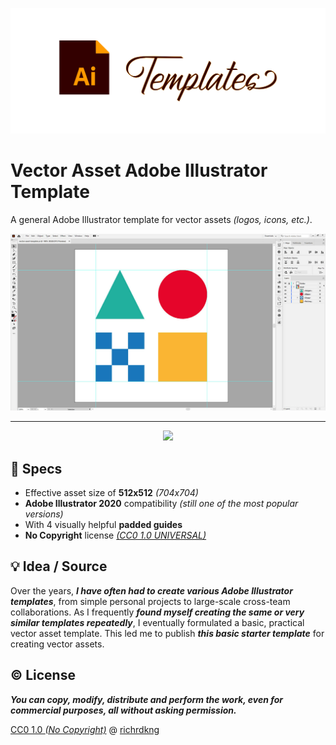 <p align="center">
  <img src="media/banner.svg" />
</p>

# Vector Asset Adobe Illustrator Template

A general Adobe Illustrator template for vector assets *(logos, icons, etc.)*.

<p align="center">
  <img src="media/screenshot.jpg" />
</p>

---

<p align="center">
  <a href="https://raw.githubusercontent.com/richrdkng/vector-asset-ai-template/main/src/vector-asset-template.ai">
    <img src="https://img.shields.io/badge/download%20template-017524?style=for-the-badge" />
  </a>  
</p>

## 🎨 Specs

- Effective asset size of **512x512** *(704x704)*
- **Adobe Illustrator 2020** compatibility *(still one of the most popular versions)*
- With 4 visually helpful **padded guides**
- **No Copyright** license [*(CC0 1.0 UNIVERSAL)*](https://creativecommons.org/publicdomain/zero/1.0)

## 💡 Idea / Source

Over the years, ***I have often had to create various Adobe Illustrator 
templates***, from simple personal projects to large-scale cross-team 
collaborations. As I frequently ***found myself creating the same or very 
similar templates repeatedly***, I eventually formulated a basic, practical 
vector asset template. This led me to publish ***this basic starter template*** 
for creating vector assets.

## ©️ License

***You can copy, modify, distribute and perform the work, 
even for commercial purposes, all without asking permission.***

[CC0 1.0 *(No Copyright)*][url-license] @ [richrdkng][url-website]

<!--- References =============================================================================== -->

<!--- URLs -->
[url-website]: https://www.richrdkng.com
[url-license]: https://github.com/richrdkng/vector-asset-ai-template/blob/main/LICENSE
